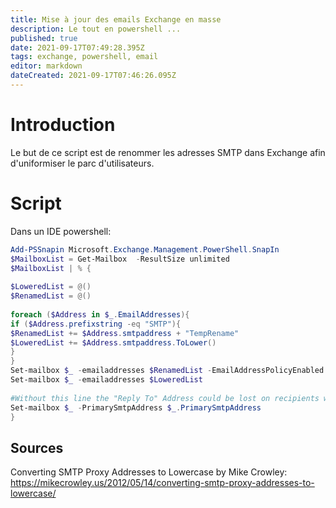 ```yaml
---
title: Mise à jour des emails Exchange en masse
description: Le tout en powershell ...
published: true
date: 2021-09-17T07:49:28.395Z
tags: exchange, powershell, email
editor: markdown
dateCreated: 2021-09-17T07:46:26.095Z
---
```


# Introduction

Le but de ce script est de renommer les adresses SMTP dans Exchange afin d'uniformiser le parc d'utilisateurs.


# Script

Dans un IDE powershell:

```powershell
Add-PSSnapin Microsoft.Exchange.Management.PowerShell.SnapIn
$MailboxList = Get-Mailbox  -ResultSize unlimited
$MailboxList | % {
 
$LoweredList = @()
$RenamedList = @()
 
foreach ($Address in $_.EmailAddresses){
if ($Address.prefixstring -eq "SMTP"){
$RenamedList += $Address.smtpaddress + "TempRename"
$LoweredList += $Address.smtpaddress.ToLower()
}
}
Set-mailbox $_ -emailaddresses $RenamedList -EmailAddressPolicyEnabled $false
Set-mailbox $_ -emailaddresses $LoweredList
 
#Without this line the "Reply To" Address could be lost on recipients with more than one proxy address:
Set-mailbox $_ -PrimarySmtpAddress $_.PrimarySmtpAddress
}
```


    
## Sources

Converting SMTP Proxy Addresses to Lowercase by Mike Crowley: https://mikecrowley.us/2012/05/14/converting-smtp-proxy-addresses-to-lowercase/